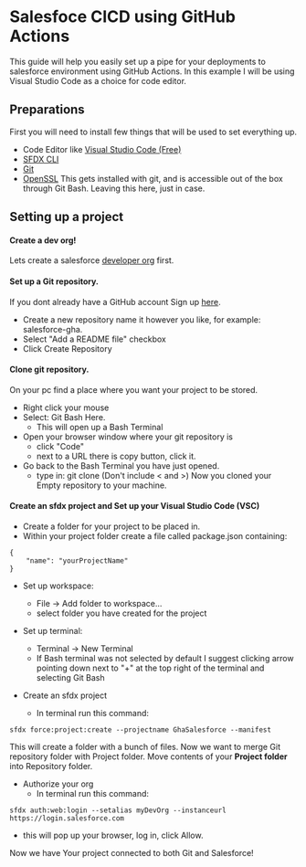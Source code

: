 # Salesfoce CICD using GitHub Actions
This guide will help you easily set up a pipe for your deployments to salesforce environment using GitHub Actions.
In this example I will be using Visual Studio Code as a choice for code editor.

## Preparations
First you will need to install few things that will be used to set everything up.
- Code Editor like [Visual Studio Code (Free)](https://code.visualstudio.com/)
- [SFDX CLI](https://developer.salesforce.com/tools/sfdxcli)
- [Git](https://git-scm.com/downloads)
- [OpenSSL](https://www.openssl.org/) This gets installed with git, and is accessible out of the box through Git Bash. Leaving this here, just in case.

## Setting up a project
#### Create a dev org!
Lets create a salesforce [developer org](https://developer.salesforce.com/signup) first.

#### Set up a Git repository.
If you dont already have a GitHub account Sign up [here](https://github.com/).
- Create a new repository name it however you like, for example: salesforce-gha.
- Select "Add a README file" checkbox
- Click Create Repository

#### Clone git repository.
On your pc find a place where you want your project to be stored.
- Right click your mouse
- Select: Git Bash Here.
  - This will open up a Bash Terminal
- Open your browser window where your git repository is
  - click "Code"
  - next to a URL there is copy button, click it.
- Go back to the Bash Terminal you have just opened.
  - type in: git clone <paste that url>  (Don't include < and >)
Now you cloned your Empty repository to your machine.

#### Create an sfdx project and Set up your Visual Studio Code (VSC)
- Create a folder for your project to be placed in. 
- Within your project folder create a file called package.json containing:
```
{
    "name": "yourProjectName"
}
```
- Set up workspace: 
  - File -> Add folder to workspace...
  - select folder you have created for the project

- Set up terminal:
  - Terminal -> New Terminal
  - If Bash terminal was not selected by default I suggest clicking arrow pointing down next to "+" at the top right of the terminal and selecting Git Bash

- Create an sfdx project
  - In terminal run this command:
```
sfdx force:project:create --projectname GhaSalesforce --manifest
```

This will create a folder with a bunch of files. 
Now we want to merge Git repository folder with Project folder.
Move contents of your **Project folder** into Repository folder.

- Authorize your org
  - In terminal run this command:
```
sfdx auth:web:login --setalias myDevOrg --instanceurl https://login.salesforce.com
```
  - this will pop up your browser, log in, click Allow.

Now we have Your project connected to both Git and Salesforce!